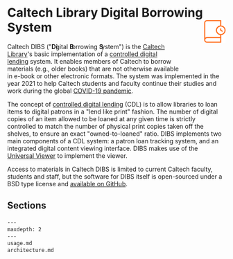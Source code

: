 Caltech Library Digital Borrowing System<img width="50em" align="right" style="display: block; margin: auto auto 2em 2em"  src="_static/media/dibs-icon.svg">
========================================

Caltech DIBS ("<span style="font-weight: bold; margin-right: -0.2778em">Di</span>gital <span style="font-weight: bold; margin-right: -0.2778em">B</span>orrowing <span style="font-weight: bold; margin-right: -0.2778em">S</span>ystem") is the [Caltech Library](https://www.library.caltech.edu)'s basic implementation of a [controlled digital lending](https://en.wikipedia.org/wiki/Controlled_digital_lending) system.  It enables members of Caltech to borrow materials (e.g., older books) that are not otherwise available in e-book or other electronic formats.  The system was implemented in the year 2021 to help Caltech students and faculty continue their studies and work during the global [COVID-19 pandemic](https://www.who.int/emergencies/diseases/novel-coronavirus-2019).

The concept of [controlled digital lending](https://en.wikipedia.org/wiki/Controlled_digital_lending) (CDL) is to allow libraries to loan items to digital patrons in a "lend like print" fashion.  The number of digital copies of an item allowed to be loaned at any given time is strictly controlled to match the number of physical print copies taken off the shelves, to ensure an exact "owned-to-loaned" ratio.  DIBS implements two main components of a CDL system: a patron loan tracking system, and an integrated digital content viewing interface.  DIBS makes use of the [Universal Viewer](http://universalviewer.io) to implement the viewer.

Access to materials in Caltech DIBS is limited to current Caltech faculty, students and staff, but the software for DIBS itself is open-sourced under a BSD type license and [available on GitHub](https://github.com/caltechlibrary/dibs).


## Sections

```{toctree}
---
maxdepth: 2
---
usage.md
architecture.md
```
